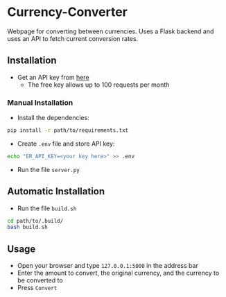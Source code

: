 # Currency-Converter

Webpage for converting between currencies. Uses a Flask backend and uses an API to fetch current conversion rates.

## Installation
* Get an API key from [here](https://exchangeratesapi.io/)
  * The free key allows up to 100 requests per month
### Manual Installation
* Install the dependencies:
```bash 
pip install -r path/to/requirements.txt
```
* Create `.env` file and store API key:
```bash
echo "ER_API_KEY=<your key here>" >> .env
```
* Run the file `server.py`

## Automatic Installation
* Run the file `build.sh`
```bash
cd path/to/.build/
bash build.sh
```

## Usage
* Open your browser and type `127.0.0.1:5000` in the address bar
* Enter the amount to convert, the original currency, and the currency to be converted to
* Press `Convert`